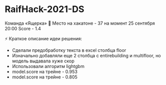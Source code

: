 # RaifHack-2021-DS
Команда «Ящерка» 🦎 Место на хакатоне - 37 на момент 25 сентября 20:00
Score - 1.4

⚡  Краткое описание идеи решения:
- Сделали предобработку текста в excel столбца floor
- Изначально добавляли еще 2 столбца с entirebuilding и multifloor, но модель выдавала хуже скор
- Использовали алгоритм lightgbm
- model.score на трейне - 0.953
- model.score на трейне - 0.805

